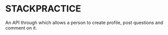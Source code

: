 # STACKPRACTICE
An API through which allows a person to create profile, post questions and comment on it. 
